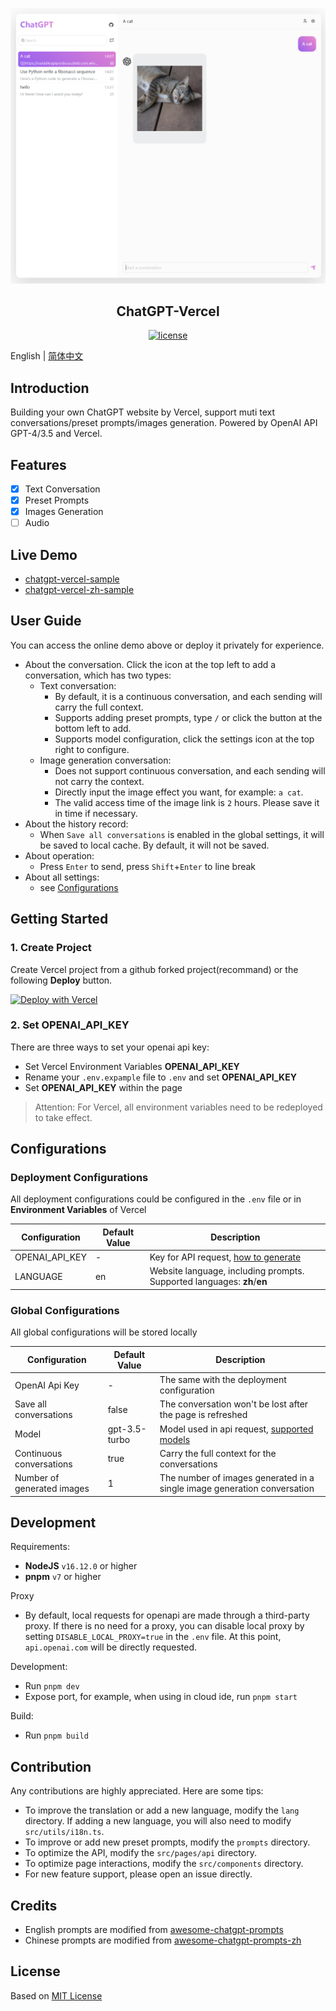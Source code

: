 ![](assets/preview.png)

<h2 align="center">ChatGPT-Vercel</h2>

<p align="center">
  <a href="https://github.com/GPTGenius/chatgpt-vercel/blob/main/LICENSE">
    <img alt="license" src="https://img.shields.io/github/license/GPTGenius/chatgpt-vercel">
  </a>
</p>

English | [简体中文](./README.zh-CN.md)

## Introduction
Building your own ChatGPT website by Vercel, support muti text conversations/preset prompts/images generation. Powered by OpenAI API GPT-4/3.5 and Vercel.


## Features
- [x] Text Conversation
- [x] Preset Prompts
- [x] Images Generation
- [ ] Audio

## Live Demo
- [chatgpt-vercel-sample](https://chatgpt-vercel-sample.vercel.app/)
- [chatgpt-vercel-zh-sample](https://chatgpt-vercel-zh-sample.vercel.app/)

## User Guide
You can access the online demo above or deploy it privately for experience.

- About the conversation. Click the icon at the top left to add a conversation, which has two types:
  - Text conversation:
    - By default, it is a continuous conversation, and each sending will carry the full context.
    - Supports adding preset prompts, type `/` or click the button at the bottom left to add.
    - Supports model configuration, click the settings icon at the top right to configure.
  - Image generation conversation:
    - Does not support continuous conversation, and each sending will not carry the context.
    - Directly input the image effect you want, for example: `a cat`.
    - The valid access time of the image link is `2` hours. Please save it in time if necessary.
- About the history record:
  - When `Save all conversations` is enabled in the global settings, it will be saved to local cache. By default, it will not be saved.
- About operation:
  - Press `Enter` to send, press `Shift`+`Enter` to line break
- About all settings: 
  - see [Configurations](#Configurations)

## Getting Started

### 1. Create Project
Create Vercel project from a github forked project(recommand) or the following **Deploy** button.

[![Deploy with Vercel](https://vercel.com/button)](https://vercel.com/new/clone?repository-url=https://github.com/GPTGenius/chatgpt-vercel&env=OPENAI_API_KEY)

### 2. Set OPENAI_API_KEY
There are three ways to set your openai api key:
- Set Vercel Environment Variables **OPENAI_API_KEY**
- Rename your `.env.expample` file to `.env` and set **OPENAI_API_KEY**
- Set **OPENAI_API_KEY** within the page

> Attention: For Vercel, all environment variables need to be redeployed to take effect.

## Configurations
### Deployment Configurations
All deployment configurations could be configured in the `.env` file or in **Environment Variables** of Vercel

| Configuration  | Default Value | Description                                                                          | 
| -------------- | ------------- | ------------------------------------------------------------------------------------ |
| OPENAI_API_KEY | -             | Key for API request, [how to generate](https://platform.openai.com/account/api-keys) |
| LANGUAGE       | en            | Website language, including prompts. Supported languages: **zh**/**en**              |


### Global Configurations
All global configurations will be stored locally

| Configuration              | Default Value | Description                                                                                                         |
| -------------------------- | ------------- | ------------------------------------------------------------------------------------------------------------------- |
| OpenAI Api Key             | -             | The same with the deployment configuration                                                                          |
| Save all conversations     | false         | The conversation won't be lost after the page is refreshed                                                          |
| Model                      | gpt-3.5-turbo | Model used in api request, [supported models](https://platform.openai.com/docs/models/model-endpoint-compatibility) |
| Continuous conversations   | true          | Carry the full context for the conversations                                                                        |
| Number of generated images | 1             | The number of images generated in a single image generation conversation                                            |

## Development
Requirements:
- **NodeJS** `v16.12.0` or higher
- **pnpm** `v7` or higher

Proxy
- By default, local requests for openapi are made through a third-party proxy. If there is no need for a proxy, you can disable local proxy by setting `DISABLE_LOCAL_PROXY=true` in the `.env` file. At this point, `api.openai.com` will be directly requested.

Development:
- Run `pnpm dev`
- Expose port, for example, when using in cloud ide, run `pnpm start`

Build:
- Run `pnpm build`

## Contribution
Any contributions are highly appreciated. Here are some tips:
- To improve the translation or add a new language, modify the `lang` directory. If adding a new language, you will also need to modify `src/utils/i18n.ts`.
- To improve or add new preset prompts, modify the `prompts` directory.
- To optimize the API, modify the `src/pages/api` directory.
- To optimize page interactions, modify the `src/components` directory.
- For new feature support, please open an issue directly.

## Credits
- English prompts are modified from [awesome-chatgpt-prompts](https://github.com/f/awesome-chatgpt-prompts)
- Chinese prompts are modified from [awesome-chatgpt-prompts-zh](https://github.com/PlexPt/awesome-chatgpt-prompts-zh)

## License
Based on [MIT License](./LICENSE)
